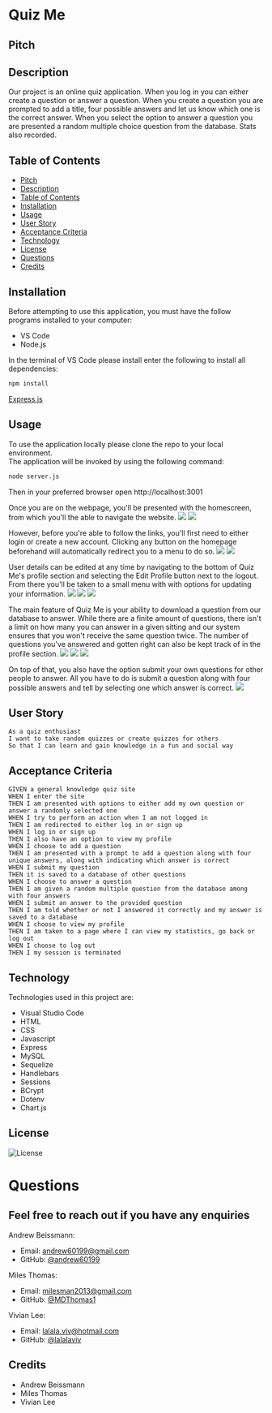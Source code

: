 # Quiz Me

## Pitch


## Description
Our project is an online quiz application. When you log in you can either create a question or answer a question. When you create a question you are prompted to add a title, four possible answers and let us know which one is the correct answer. When you select the option to answer a question you are presented a random multiple choice question from the database. Stats also recorded.  

## Table of Contents
  - [Pitch](#pitch)
  - [Description](#description)
  - [Table of Contents](#table-of-contents)
  - [Installation](#installation)
  - [Usage](#usage)
  - [User Story](#user-story)
  - [Acceptance Criteria](#acceptance-criteria)
  - [Technology](#technology)
  - [License](#license)
  - [Questions](#questions)
  - [Credits](#credits)

## Installation 
Before attempting to use this application, you must have the follow programs installed to your computer: 

  - VS Code
  - Node.js
  
  In the terminal of VS Code please install enter the following to install all dependencies: 
  ```bash
  npm install
  ```
[Express.js](https://expressjs.com/en/starter/installing.html)

## Usage

 To use the application locally please clone the repo to your local environment.
 <br/>
 The application will be invoked by using the following command:

  ```bash
  node server.js
  ```
  Then in your preferred browser open  http://localhost:3001

Once you are on the webpage, you'll be presented with the homescreen, from which you'll the able to navigate the website.
<img src='./public/assets/screenshots/front-page.png'>
<img src='./public/assets/screenshots/front-page-2.png'> 

However, before you're able to follow the links, you'll first need to either login or create a new account. Clicking any button on the homepage beforehand will automatically redirect you to a menu to do so.
<img src='./public/assets/screenshots/login.png'> 
<img src='./public/assets/screenshots/sign-up.png'>

User details can be edited at any time by navigating to the bottom of Quiz Me's profile section and selecting the Edit Profile button next to the logout. From there you'll be taken to a small menu with with options for updating your information.
<img src='./public/assets/screenshots/edit-menu-button.png'> 
<img src='./public/assets/screenshots/edit-menu.png'> 
<img src='./public/assets/screenshots/password.png'> 

The main feature of Quiz Me is your ability to download a question from our database to answer. While there are a finite amount of questions, there isn't a limit on how many you can answer in a given sitting and our system ensures that you won't receive the same question twice. The number of questions you've answered and gotten right can also be kept track of in the profile section.
<img src='./public/assets/screenshots/question.png'> 
<img src='./public/assets/screenshots/answer.png'> 
<img src='./public/assets/screenshots/stats.png'> 

On top of that, you also have the option submit your own questions for other people to answer. All you have to do is submit a question along with four possible answers and tell by selecting one which answer is correct.
<img src='./public/assets/screenshots/create-question.png'> 

## User Story
```
As a quiz enthusiast
I want to take random quizzes or create quizzes for others
So that I can learn and gain knowledge in a fun and social way 
```

## Acceptance Criteria
```
GIVEN a general knowledge quiz site
WHEN I enter the site 
THEN I am presented with options to either add my own question or answer a randomly selected one
WHEN I try to perform an action when I am not logged in 
THEN I am redirected to either log in or sign up
WHEN I log in or sign up
THEN I also have an option to view my profile
WHEN I choose to add a question
THEN I am presented with a prompt to add a question along with four unique answers, along with indicating which answer is correct
WHEN I submit my question 
THEN it is saved to a database of other questions
WHEN I choose to answer a question
THEN I am given a random multiple question from the database among with four answers
WHEN I submit an answer to the provided question 
THEN I am told whether or not I answered it correctly and my answer is saved to a database
WHEN I choose to view my profile 
THEN I am taken to a page where I can view my statistics, go back or log out
WHEN I choose to log out
THEN I my session is terminated 

```
## Technology
Technologies used in this project are:
* Visual Studio Code
* HTML
* CSS
* Javascript
* Express
* MySQL
* Sequelize
* Handlebars
* Sessions
* BCrypt
* Dotenv
* Chart.js

## License 
![License](https://img.shields.io/github/license/andrew60199/Quiz-Me)

# Questions

## Feel free to reach out if you have any enquiries

Andrew Beissmann:
* Email: andrew60199@gmail.com
* GitHub: [@andrew60199](https://github.com/andrew60199)

Miles Thomas:
* Email: milesman2013@gmail.com
* GitHub: [@MDThomas1](https://github.com/MDThomas1)

Vivian Lee:
* Email: lalala.viv@hotmail.com
* GitHub: [@lalalaviv](https://github.com/lalalaviv)



## Credits 

* Andrew Beissmann
* Miles Thomas
* Vivian Lee